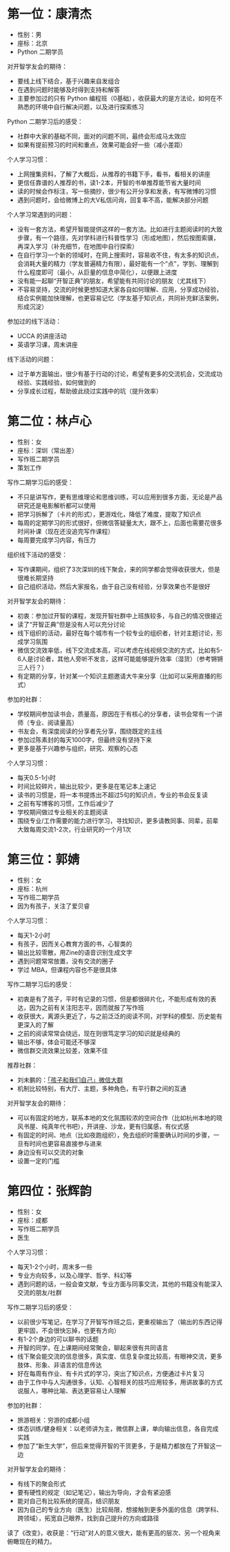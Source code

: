 # 第一位：康清杰

- 性别：男
- 座标：北京
- Python 二期学员

对开智学友会的期待：
- 要线上线下结合，基于兴趣来自发组合
- 在遇到问题时能够及时得到支持和解答
- 主要参加过的只有 Python 编程班（0基础），收获最大的是方法论，如何在不熟悉的环境中自行解决问题，以及进行探索练习

Python 二期学习后的感受：
- 社群中大家的基础不同，面对的问题不同，最终会形成马太效应
- 如果有提前预习的时间和重点，效果可能会好一些（减小差距）

个人学习习惯：
- 上网搜集资料，了解了大概后，从推荐的书籍下手，看书，看相关的讲座
- 更信任靠谱的人推荐的书，读1-2本，开智的书单推荐能节省大量时间
- 读的时候会作标注，写一些摘抄，很少有公开分享和发表，有写微博的习惯
- 遇到问题时，会给微博上的大V私信问询，回复率不高，能解决部分问题

个人学习常遇到的问题：
- 没有一套方法，希望开智能提供这样的一套方法。比如进行主题阅读时的大致步骤，有一个路径，先对学科进行科普性学习（形成地图），然后按图索骥，再深入学习（补充细节，在地图中自行探索）
- 在自行学习一个新的领域时，在网上搜索时，容易收不住，有太多的知识点，会消耗大量的精力（学友普遍精力有限），最好能有一个“点”，学到、理解到什么程度即可（最小，从巨量的信息中简化），以便跟上进度
- 没有能一起聊“开智正典”的朋友，希望能有共同讨论的朋友（尤其线下）
- 不容易坚持，交流的时候更想知道大家各自如何理解、应用，分享成功经验，结合实例能加快理解，也更容易记忆（学友基于知识点，共同补充鲜活案例，形成沉淀）

参加过的线下活动：
- UCCA 的讲座活动
- 英语学习课，周末讲座

线下活动的问题：
- 过于单方面输出，很少有基于行动的讨论，希望有更多的交流机会，交流成功经验、实践经验，如何做到的
- 分享成长过程，帮助彼此绕过实践中的坑（提升效率）

# 第二位：林卢心

- 性别：女
- 座标：深圳（常出差）
- 写作班二期学员
- 策划工作

写作二期学习后的感受：
- 不只是讲写作，更有思维理论和思维训练，可以应用到很多方面，无论是产品研究还是电影解析都可以使用
- 把学习拆解了（卡片的形式），更游戏化，降低了难度，提取了知识点
- 每周的定期学习的形式很好，但微信答疑量太大，跟不上，后面也需要花很多时间补课（现在还没追完写作课程）
- 每周要完成学习内容，有压力

组织线下活动的感受：
- 写作课期间，组织了3次深圳的线下聚会，来的同学都会觉得收获很大，但是很难长期坚持
- 自己组织活动，然后大家报名，由于自己没有经验，分享效果也不是很好

对开智学友会的期待：
- 初衷：参加过开智的课程，发现开智社群中上班族较多，与自己的情况很接近
- 读了“开智正典”但是没有人可以充分讨论
- 线下组织的活动，最好在每个城市有一个较专业的组织者，针对主题讨论，形成学习氛围
- 微信交流效率低，线下交流成本高，可以考虑在线视频交流的方式，比如有5-6人是讨论者，其他人旁听不发言，这样可能能够提升效率（湿货）（参考锵锵三人行？）
- 有定期的分享，针对某一个知识主题邀请大牛来分享（比如可以采用直播的形式）

参加的社群：
- 学校期间参加读书会，质量高，原因在于有核心的分享者，读书会常有一个讲师（专业、阅读量高）
- 书友会，有深度阅读的分享者先分享，围绕既定的主线
- 参加过陈素封的每天1000字，但最终没有坚持下来
- 更多是基于兴趣参与组织，研究、观察的心态

个人学习习惯：
- 每天0.5-1小时
- 时间比较碎片，输出比较少，更多是在笔记本上速记
- 读书的习惯是，将一本书提炼出不超过5句的知识点，专业的书会反复读
- 之前有写博客的习惯，工作后减少了
- 学校期间做过专业相关的主题阅读
- 围绕专业/工作需要的能力进行学习，寻找知识，更多请教同事、同辈，前辈大致每周交流1-2次，行业研究的一个月1次

# 第三位：郭婧

- 性别：女
- 座标：杭州
- 写作班二期学员
- 因为有孩子，关注了爱贝睿

个人学习习惯：
- 每天1-2小时
- 有孩子，因而关心教育方面的书，心智类的
- 输出比较零散，用Zine的语音识别生成文字
- 遇到问题常常放置，没有交流的圈子
- 学过 MBA，但课程内容也不是很具体

写作二期学习后的感受：
- 初衷是有了孩子，平时有记录的习惯，但是都很碎片化，不能形成有效的表达，因为之前有关注阳志平，因而就报了写作班
- 收获很大，离源头更近了，与之前泛泛的阅读不同，对学科的模型、历史能有更深入的了解
- 之前的阅读常常会绕远，现在则很笃定学习的知识就是经典的
- 输出不够，体会可能还不够深
- 微信群交流效果比较差，效果不佳

推荐社群：
- 刘未鹏的：[「孩子和我们自己」微信大群](http://weibo.com/ttarticle/p/show?id=2309403979424784608353)
- 机制比较特别，有大厅、主题，多种角色，有平行群之间的互通

对开智学友会的期待：
- 可以有固定的地方，联系本地的文化氛围较浓的空间合作（比如杭州本地的晓风书屋、纯真年代书吧），开讲座、沙龙，更有归属感，有仪式感
- 有固定的时间、地点（比如夜跑组织），免去组织时需要确认时间的步骤，一旦有时间也更容易直接参与进来
- 身边没有可以交流的对象
- 设置一定的门槛

# 第四位：张辉韵

- 性别：女
- 座标：成都
- 写作班二期学员
- 医生

个人学习习惯：
- 每天1-2个小时，周末多一些
- 专业方向较多，以及心理学、哲学、科幻等
- 遇到问题的话，一般会查文献，专业方面与同事交流，其他的书籍没有能深入交流的朋友/社群

写作二期学习后的感受：
- 以前很少写笔记，在学习了开智写作班之后，更重视输出了（输出的东西记得更牢固，不会很快忘掉，也更有方向）
- 有1-2个身边的可以聊书的话题
- 开智的同学，在上课期间经常聚会，聊起来很有共同语言
- 线下聚会能交流的信息很多，真实度、信息复杂度比较高，有眼神交流，更多肢体、形象、非语言的信息传达
- 好在每周有作业、有卡片式的学习，突出了知识点，方便通过卡片复习
- 由于工作中与人沟通很多，认知、心智相关的技巧应用较多，用讲故事的方式说服人，哪种比喻、表达更容易让人理解

参加的社群：
- 旅游相关：穷游的成都小组
- 体态训练/健身相关：以老师讲为主，微信群上课，单向输出信息，各自完成实践
- 参加了“新生大学”，但后来觉得开智的干货更多，于是精力都放在了开智这一边

对开智学友会的期待：
- 有线下的聚会形式
- 要有硬性的规定（如记笔记），输出为导向，才会有紧迫感
- 能对自己有比较系统的提高，结识朋友
- 因为自己的专业方向（医生）比较局限，想接触到更多外面的信息（跨学科、跨领域），拓宽自己眼界，找到自己提升的方向或路径

读了《改变》，收获是：“行动”对人的意义很大，能有更高的层次、另一个视角来俯瞰现在的精力。

